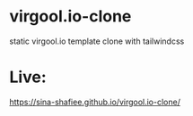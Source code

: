 # virgool.io-clone
static virgool.io template clone with tailwindcss

# Live:
https://sina-shafiee.github.io/virgool.io-clone/
